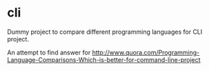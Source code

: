cli
===

Dummy project to compare different programming languages for CLI project.

An attempt to find answer for http://www.quora.com/Programming-Language-Comparisons-Which-is-better-for-command-line-project
